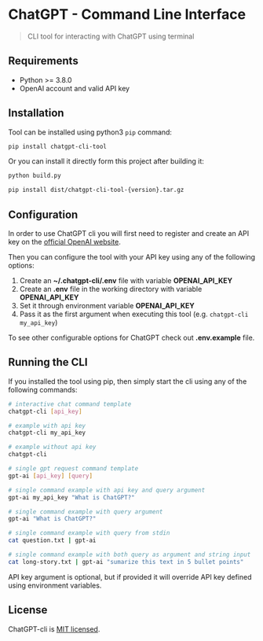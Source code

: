 # ChatGPT - Command Line Interface

> CLI tool for interacting with ChatGPT using terminal

## Requirements

* Python >= 3.8.0
* OpenAI account and valid API key

## Installation

Tool can be installed using python3 `pip` command:

```sh
pip install chatgpt-cli-tool
```

Or you can install it directly form this project after building it:

```sh
python build.py

pip install dist/chatgpt-cli-tool-{version}.tar.gz
```

## Configuration

In order to use ChatGPT cli you will first need to register and create an API key on
the [official OpenAI website](https://platform.openai.com/account/api-keys).

Then you can configure the tool with your API key using any of the following options:

1. Create an **~/.chatgpt-cli/.env** file with variable **OPENAI_API_KEY**
2. Create an **.env** file in the working directory with variable **OPENAI_API_KEY**
3. Set it through environment variable **OPENAI_API_KEY**
4. Pass it as the first argument when executing this tool (e.g. `chatgpt-cli my_api_key`)

To see other configurable options for ChatGPT check out **.env.example** file.

## Running the CLI

If you installed the tool using pip, then simply start the cli using any of the following commands:

```sh
# interactive chat command template
chatgpt-cli [api_key]

# example with api key
chatgpt-cli my_api_key

# example without api key
chatgpt-cli
```

```sh
# single gpt request command template
gpt-ai [api_key] [query]

# single command example with api key and query argument
gpt-ai my_api_key "What is ChatGPT?"

# single command example with query argument
gpt-ai "What is ChatGPT?"

# single command example with query from stdin
cat question.txt | gpt-ai

# single command example with both query as argument and string input
cat long-story.txt | gpt-ai "sumarize this text in 5 bullet points"
```

API key argument is optional, but if provided it will override API key defined using environment variables.

## License

ChatGPT-cli is [MIT licensed](LICENSE).